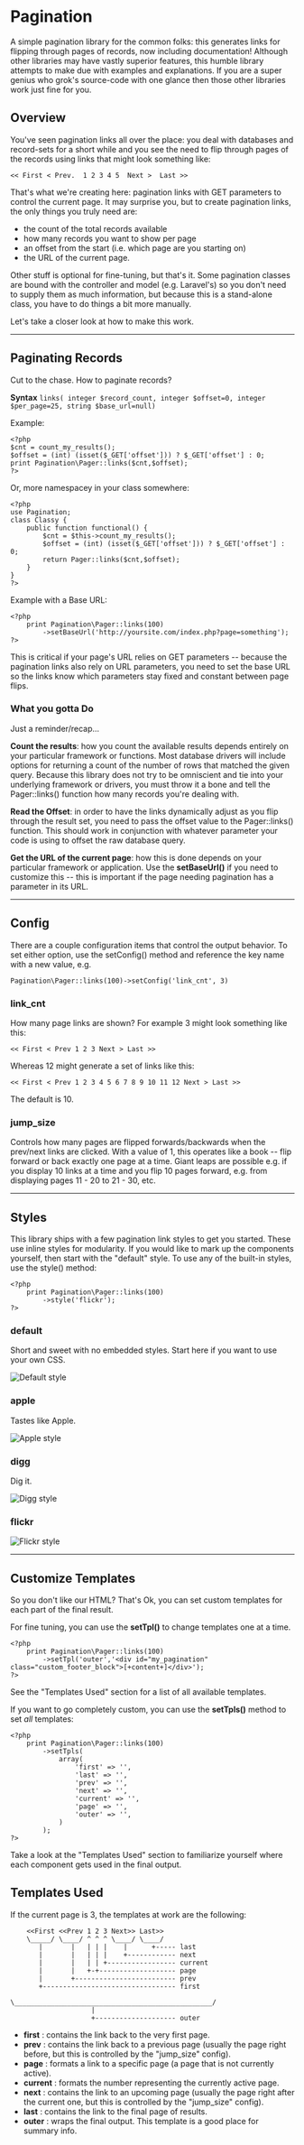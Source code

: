 # Pagination

A simple pagination library for the common folks: this generates links for flipping through pages of records, now including documentation!  Although other libraries may have vastly superior features, this humble library attempts to make due with examples and explanations.  If you are a super genius who grok's source-code with one glance then those other libraries work just fine for you.

## Overview

You've seen pagination links all over the place: you deal with databases and record-sets for a short while
and you see the need to flip through pages of the records using links that might look something like:

    << First < Prev.  1 2 3 4 5  Next >  Last >>

That's what we're creating here: pagination links with GET parameters to control the current page.  It may surprise you, but to create pagination links, the only things you truly need are:

* the count of the total records available 
* how many records you want to show per page
* an offset from the start (i.e. which page are you starting on)
* the URL of the current page.

Other stuff is optional for fine-tuning, but that's it.  Some pagination classes are bound with the controller and model (e.g. Laravel's) so you don't need to supply them as much information, but because this is a stand-alone class, you have to do things a bit more manually.

Let's take a closer look at how to make this work.

-----------------------------

## Paginating Records

Cut to the chase.  How to paginate records?  


**Syntax** `links( integer $record_count, integer $offset=0, integer $per_page=25, string $base_url=null)`

Example:

    <?php
    $cnt = count_my_results();
    $offset = (int) (isset($_GET['offset'])) ? $_GET['offset'] : 0;
    print Pagination\Pager::links($cnt,$offset);
    ?>
    
Or, more namespacey in your class somewhere:

    <?php
    use Pagination;
    class Classy {
        public function functional() {
            $cnt = $this->count_my_results();
            $offset = (int) (isset($_GET['offset'])) ? $_GET['offset'] : 0;
            return Pager::links($cnt,$offset);
        }
    }
    ?>

Example with a Base URL:

    <?php
        print Pagination\Pager::links(100)
            ->setBaseUrl('http://yoursite.com/index.php?page=something');
    ?>

This is critical if your page's URL relies on GET parameters -- because the pagination links also rely on URL parameters, you need to set the base URL so the links know which parameters stay fixed and constant between page flips.


### What you gotta Do

Just a reminder/recap...

**Count the results**: how you count the available results depends entirely on your particular framework or functions.  Most database drivers will include options for returning a count of the number of rows that matched the given query.  Because this library does not try to be omniscient and tie into your underlying framework or drivers, you must throw it a bone and tell the Pager::links() function how many records you're dealing with.

**Read the Offset**: in order to have the links dynamically adjust as you flip through the result set, you need to pass the offset value to the Pager::links() function.  This should work in conjunction with whatever parameter your code is using to offset the raw database query. 

**Get the URL of the current page**: how this is done depends on your particular framework or application.  Use the **setBaseUrl()** if you need to customize this -- this is important if the page needing pagination has a parameter in its URL.



--------------
## Config

There are a couple configuration items that control the output behavior.  To set either option, use the setConfig() method and reference the key name with a new value, e.g.

    Pagination\Pager::links(100)->setConfig('link_cnt', 3)

### link_cnt ###

How many page links are shown?  For example 3 might look something like this:

    << First < Prev 1 2 3 Next > Last >>

Whereas 12 might generate a set of links like this:

    << First < Prev 1 2 3 4 5 6 7 8 9 10 11 12 Next > Last >>

The default is 10.

### jump_size ###

Controls how many pages are flipped forwards/backwards when the prev/next links are clicked. With a value of 1, this operates like a book -- flip forward or back exactly one page at a time. Giant leaps are possible e.g. if you display 10 links at a time and you flip 10 pages forward, e.g. from displaying pages 11 - 20 to 21 - 30, etc.



--------------

## Styles

This library ships with a few pagination link styles to get you started.  These use inline styles for modularity.  If 
you would like to mark up the components yourself, then start with the "default" style.  To use any of the built-in 
styles, use the style() method:


    <?php
        print Pagination\Pager::links(100)
            ->style('flickr');
    ?>
    
### default 

Short and sweet with no embedded styles.  Start here if you want to use your own CSS.

![Default style](https://github.com/craftsmancoding/pagination/blob/master/screenshots/default.jpg "Default")

### apple 

Tastes like Apple.

![Apple style](https://github.com/craftsmancoding/pagination/blob/master/screenshots/apple.jpg "Apple")


### digg

Dig it.

![Digg style](https://github.com/craftsmancoding/pagination/blob/master/screenshots/digg.jpg "Digg")


### flickr

![Flickr style](https://github.com/craftsmancoding/pagination/blob/master/screenshots/flickr.jpg "Flickr")

--------------

## Customize Templates

So you don't like our HTML?  That's Ok, you can set custom templates for each part of the final result.

For fine tuning, you can use the **setTpl()** to change templates one at a time.

    <?php
        print Pagination\Pager::links(100)
            ->setTpl('outer','<div id="my_pagination" class="custom_footer_block">[+content+]</div>');
    ?>

See the "Templates Used" section for a list of all available templates.

If you want to go completely custom, you can use the **setTpls()** method to set *all* templates:

    <?php
        print Pagination\Pager::links(100)
            ->setTpls(
                array(
                    'first' => '',
                    'last' => '',
                    'prev' => '',
                    'next' => '',
                    'current' => '',
                    'page' => '',
                    'outer' => '',
                )
            );
    ?>

Take a look at the "Templates Used" section to familiarize yourself where each component gets used in the final output.

## Templates Used

If the current page is 3, the templates at work are the following:
    	
    	<<First <<Prev 1 2 3 Next>> Last>>
    	\_____/ \____/ ^ ^ ^ \____/ \____/
    	   |       |   | | |    |      +----- last
    	   |       |   | | |    +------------ next
    	   |       |   | | +----------------- current
    	   |       |   +-+------------------- page
    	   |       +------------------------- prev
    	   +--------------------------------- first
    
    \_________________________________________________/
                        |
                        +-------------------- outer

* **first** : contains the link back to the very first page.
* **prev** : contains the link back to a previous page (usually the page right before, but this is controlled by the "jump_size" config).
* **page** : formats a link to a specific page (a page that is not currently active).
* **current** : formats the number representing the currently active page.
* **next** : contains the link to an upcoming page (usually the page right after the current one, but this is controlled by the "jump_size" config).
* **last** : contains the link to the final page of results.
* **outer** : wraps the final output. This template is a good place for summary info.
